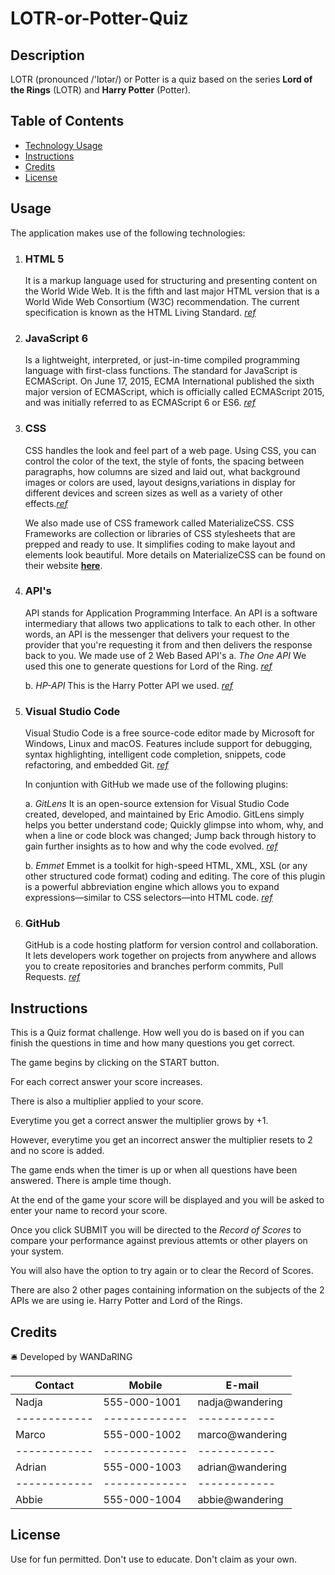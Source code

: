 # LOTR-or-Potter-Quiz

## Description 
LOTR (pronounced /'lɒtər/) or Potter is a quiz based on the series **Lord of the Rings** (LOTR) and **Harry Potter** (Potter).

## Table of Contents

* [Technology Usage](#usage)
* [Instructions](#Instructions)
* [Credits](#credits)
* [License](#license)

## Usage

The application makes use of the following technologies:

1.  ### HTML 5
    It is a markup language used for structuring and presenting content on the World Wide Web. It is the fifth and last major HTML version that is a World Wide Web Consortium (W3C) recommendation. The current specification is known as the HTML Living Standard. _[ref](https://www.google.com/url?sa=t&rct=j&q=&esrc=s&source=web&cd=&cad=rja&uact=8&ved=2ahUKEwirsJnF_IjuAhUFheYKHXzxC_oQFjAKegQIAhAC&url=https%3A%2F%2Fen.wikipedia.org%2Fwiki%2FHTML5&usg=AOvVaw1Pc1Tzxi9h86QKDBa0Ofro)_

2.  ### JavaScript 6
     Is a lightweight, interpreted, or just-in-time compiled programming language with first-class functions. The standard for JavaScript is ECMAScript. On June 17, 2015, ECMA International published the sixth major version of ECMAScript, which is officially called ECMAScript 2015, and was initially referred to as ECMAScript 6 or ES6.  _[ref](https://developer.mozilla.org/en-US/docs/Web/JavaScript)_

3.  ### CSS
    CSS handles the look and feel part of a web page. Using CSS, you can control the color of the text, the style of fonts, the spacing between paragraphs, how columns are sized and laid out, what background images or colors are used, layout designs,variations in display for different devices and screen sizes as well as a variety of other effects._[ref](https://medium.com/html-all-the-things/what-is-a-css-framework-f758ef0b1a11)_

    We also made use of CSS framework called MaterializeCSS. CSS Frameworks are collection or libraries of CSS stylesheets that are prepped and ready to use. It simplifies coding to make layout and elements look beautiful. More details on MaterializeCSS can be found on their website **[here](https://materializecss.com)**. 

4.  ### API's
    API stands for Application Programming Interface. An API is a software intermediary that allows two applications to talk to each other. In other words, an API is the messenger that delivers your request to the provider that you're requesting it from and then delivers the response back to you.
    We made use of 2 Web Based  API's 
    a.  *_The One API_*
        We used this one to generate questions for Lord of the Ring. _[ref](https://the-one-api.dev)_

    b.  *_HP-API_*
        This is the Harry Potter API we used. _[ref](https://hp-api.herokuapp.com)_

5.  ### Visual Studio Code
    Visual Studio Code is a free source-code editor made by Microsoft for Windows, Linux and macOS. Features include support for debugging, syntax highlighting, intelligent code completion, snippets, code refactoring, and embedded Git. _[ref](https://en.wikipedia.org/wiki/Visual_Studio_Code)_

    In conjuntion with GitHub we made use of the following plugins:
     
     a. *_GitLens_*
     It is an open-source extension for Visual Studio Code created, developed, and maintained by Eric Amodio. GitLens simply helps you better understand code; Quickly glimpse into whom, why, and when a line or code block was changed; Jump back through history to gain further insights as to how and why the code evolved. _[ref](https://www.google.com/url?sa=t&rct=j&q=&esrc=s&source=web&cd=&cad=rja&uact=8&ved=2ahUKEwiP-PSeh4nuAhVH73MBHcTWAT8QFjAHegQIBxAC&url=https%3A%2F%2Fmarketplace.visualstudio.com%2Fitems%3FitemName%3Deamodio.gitlens&usg=AOvVaw0RHvZ8fzEvI-Efg2Cw6fxU)_

     b. *_Emmet_*
     Emmet is a toolkit for high-speed HTML, XML, XSL (or any other structured code format) coding and editing. The core of this plugin is a powerful abbreviation engine which allows you to expand expressions—similar to CSS selectors—into HTML code. _[ref](https://www.google.com/url?sa=t&rct=j&q=&esrc=s&source=web&cd=&cad=rja&uact=8&ved=2ahUKEwi16o_Dh4nuAhWK7HMBHXdEBCcQFjABegQICBAC&url=https%3A%2F%2Fgithub.com%2Femmetio%2Femmet-eclipse&usg=AOvVaw3kWt3hMlR-KF3B5nqVBAUX)_

6.   ### GitHub
     GitHub is a code hosting platform for version control and collaboration. It lets developers work together on projects from anywhere and allows you to create repositories and branches perform commits, Pull Requests. _[ref](https://guides.github.com/activities/hello-world/)_

## Instructions

This is a Quiz format challenge. How well you do is based on if you can finish the questions in time and how many questions you get correct.

The game begins by clicking on the START button. 

For each correct answer your score increases. 

There is also a multiplier applied to your score. 

Everytime you get a correct answer the multiplier grows by +1. 

However, everytime you get an incorrect answer the multiplier resets to 2 and no score is added. 

The game ends when the timer is up or when all questions have been answered. There is ample time though.

At the end of the game your score will be displayed and you will be asked to enter your name to record your score.

Once you click SUBMIT you will be directed to the *_Record of Scores_* to compare your performance against previous attemts or other players on your system.

You will also have the option to try again or to clear the Record of Scores.

There are also 2 other pages containing information on the subjects of the 2 APIs we are using ie. Harry Potter and Lord of the Rings.

## Credits
:bellhop_bell: 
Developed by WANDaRING

Contact | Mobile | E-mail
------------ | ------------- | ------------
Nadja | 555-000-1001 | nadja@wandering
------------ | ------------- | ------------
Marco | 555-000-1002 | marco@wandering
------------ | ------------- | ------------
Adrian | 555-000-1003 | adrian@wandering
------------ | ------------- | ------------
Abbie | 555-000-1004 | abbie@wandering

## License
Use for fun permitted. Don't use to educate. Don't claim as your own.